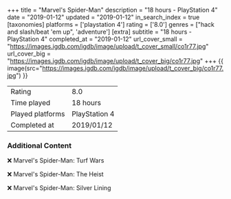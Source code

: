 +++
title = "Marvel's Spider-Man"
description = "18 hours - PlayStation 4"
date = "2019-01-12"
updated = "2019-01-12"
in_search_index = true
[taxonomies]
platforms = ['playstation 4']
rating = ['8.0']
genres = ["hack and slash/beat 'em up", 'adventure']
[extra]
subtitle = "18 hours - PlayStation 4"
completed_at = "2019-01-12"
url_cover_small = "https://images.igdb.com/igdb/image/upload/t_cover_small/co1r77.jpg"
url_cover_big = "https://images.igdb.com/igdb/image/upload/t_cover_big/co1r77.jpg"
+++
{{ image(src="https://images.igdb.com/igdb/image/upload/t_cover_big/co1r77.jpg") }}

|              |            |
| ------------ | ---------- |
| Rating       | 8.0 |
| Time played  | 18 hours |
| Played platforms    | PlayStation 4 |
| Completed at | 2019/01/12 |



### Additional Content


❌ Marvel's Spider-Man: Turf Wars

❌ Marvel's Spider-Man: The Heist

❌ Marvel's Spider-Man: Silver Lining
